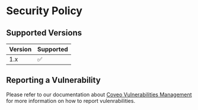 # Security Policy

## Supported Versions

| Version | Supported          |
| ------- | ------------------ |
| 1.x     | :white_check_mark: |

## Reporting a Vulnerability

Please refer to our documentation about [Coveo Vulnerabilities Management](https://docs.coveo.com/en/2024/security/vulnerability-management#responsible-disclosure) for more information on how to report vulenrabilities.
